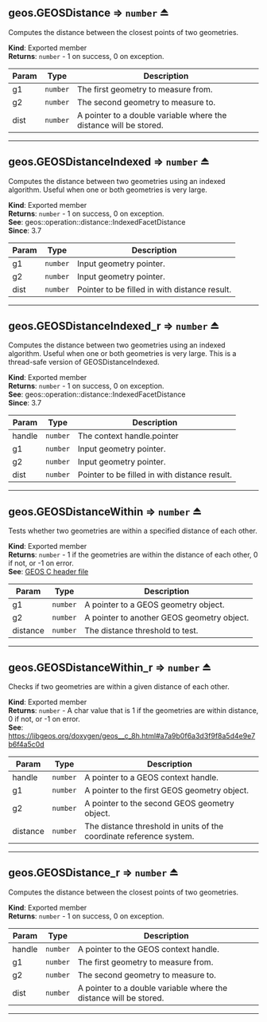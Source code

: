 <a name="exp_module_geos--geos.GEOSDistance"></a>

## geos.GEOSDistance ⇒ <code>number</code> ⏏
Computes the distance between the closest points of two geometries.

**Kind**: Exported member  
**Returns**: <code>number</code> - 1 on success, 0 on exception.  

| Param | Type | Description |
| --- | --- | --- |
| g1 | <code>number</code> | The first geometry to measure from. |
| g2 | <code>number</code> | The second geometry to measure to. |
| dist | <code>number</code> | A pointer to a double variable where the distance will be stored. |


---
<a name="exp_module_geos--geos.GEOSDistanceIndexed"></a>

## geos.GEOSDistanceIndexed ⇒ <code>number</code> ⏏
Computes the distance between two geometries using an indexed algorithm.
Useful when one or both geometries is very large.

**Kind**: Exported member  
**Returns**: <code>number</code> - 1 on success, 0 on exception.  
**See**: geos::operation::distance::IndexedFacetDistance  
**Since**: 3.7  

| Param | Type | Description |
| --- | --- | --- |
| g1 | <code>number</code> | Input geometry pointer. |
| g2 | <code>number</code> | Input geometry pointer. |
| dist | <code>number</code> | Pointer to be filled in with distance result. |


---
<a name="exp_module_geos--geos.GEOSDistanceIndexed_r"></a>

## geos.GEOSDistanceIndexed\_r ⇒ <code>number</code> ⏏
Computes the distance between two geometries using an indexed algorithm.
Useful when one or both geometries is very large.
This is a thread-safe version of GEOSDistanceIndexed.

**Kind**: Exported member  
**Returns**: <code>number</code> - 1 on success, 0 on exception.  
**See**: geos::operation::distance::IndexedFacetDistance  
**Since**: 3.7  

| Param | Type | Description |
| --- | --- | --- |
| handle | <code>number</code> | The context handle.pointer |
| g1 | <code>number</code> | Input geometry pointer. |
| g2 | <code>number</code> | Input geometry pointer. |
| dist | <code>number</code> | Pointer to be filled in with distance result. |


---
<a name="exp_module_geos--geos.GEOSDistanceWithin"></a>

## geos.GEOSDistanceWithin ⇒ <code>number</code> ⏏
Tests whether two geometries are within a specified distance of each other.

**Kind**: Exported member  
**Returns**: <code>number</code> - 1 if the geometries are within the distance of each other, 0 if not, or -1 on error.  
**See**: [GEOS C header file](https://libgeos.org/doxygen/geos__c_8h_source.html)  

| Param | Type | Description |
| --- | --- | --- |
| g1 | <code>number</code> | A pointer to a GEOS geometry object. |
| g2 | <code>number</code> | A pointer to another GEOS geometry object. |
| distance | <code>number</code> | The distance threshold to test. |


---
<a name="exp_module_geos--geos.GEOSDistanceWithin_r"></a>

## geos.GEOSDistanceWithin\_r ⇒ <code>number</code> ⏏
Checks if two geometries are within a given distance of each other.

**Kind**: Exported member  
**Returns**: <code>number</code> - A char value that is 1 if the geometries are within distance, 0 if not, or -1 on error.  
**See**: https://libgeos.org/doxygen/geos__c_8h.html#a7a9b0f6a3d3f9f8a5d4e9e7b6f4a5c0d  

| Param | Type | Description |
| --- | --- | --- |
| handle | <code>number</code> | A pointer to a GEOS context handle. |
| g1 | <code>number</code> | A pointer to the first GEOS geometry object. |
| g2 | <code>number</code> | A pointer to the second GEOS geometry object. |
| distance | <code>number</code> | The distance threshold in units of the coordinate reference system. |


---
<a name="exp_module_geos--geos.GEOSDistance_r"></a>

## geos.GEOSDistance\_r ⇒ <code>number</code> ⏏
Computes the distance between the closest points of two geometries.

**Kind**: Exported member  
**Returns**: <code>number</code> - 1 on success, 0 on exception.  

| Param | Type | Description |
| --- | --- | --- |
| handle | <code>number</code> | A pointer to the GEOS context handle. |
| g1 | <code>number</code> | The first geometry to measure from. |
| g2 | <code>number</code> | The second geometry to measure to. |
| dist | <code>number</code> | A pointer to a double variable where the distance will be stored. |


---
